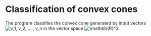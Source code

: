 # Classification of convex cones
The program classifies the convex cone generated by input vectors  <img src="https://latex.codecogs.com/gif.latex?\inline&space;v_1,&space;v_2,&space;...&space;,&space;v_n" title="v_1, v_2, ... , v_n" /> in the vector space  <img src="https://latex.codecogs.com/gif.latex?\inline&space;\mathbb{R}^3" title="\mathbb{R}^3" />.
